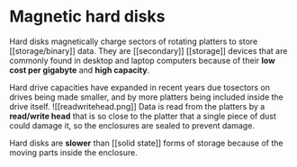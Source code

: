 <h1>Magnetic hard disks</h1>
<p>Hard disks magnetically charge sectors of rotating platters to store [[storage/binary]] data. They are [[secondary]] [[storage]] devices that are commonly found in desktop and laptop computers because of their <strong>low cost per gigabyte</strong> and <strong>high capacity</strong>.</p>
<p>Hard drive capacities have expanded in recent years due tosectors on drives being made smaller, and by more platters being included inside the drive itself.
![[readwritehead.png]]
Data is read from the platters by a <strong>read/write head</strong> that is so close to the platter that a single piece of dust could damage it, so the enclosures are sealed to prevent damage.</p>
<p>Hard disks are <strong>slower</strong> than [[solid state]] forms of storage because of the moving parts inside the enclosure.</p>